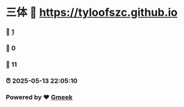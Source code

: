 # 三体 :link: https://tyloofszc.github.io 
### :page_facing_up: [1](https://tyloofszc.github.io/tag.html) 
### :speech_balloon: 0 
### :hibiscus: 11 
### :alarm_clock: 2025-05-13 22:05:10 
### Powered by :heart: [Gmeek](https://github.com/Meekdai/Gmeek)
